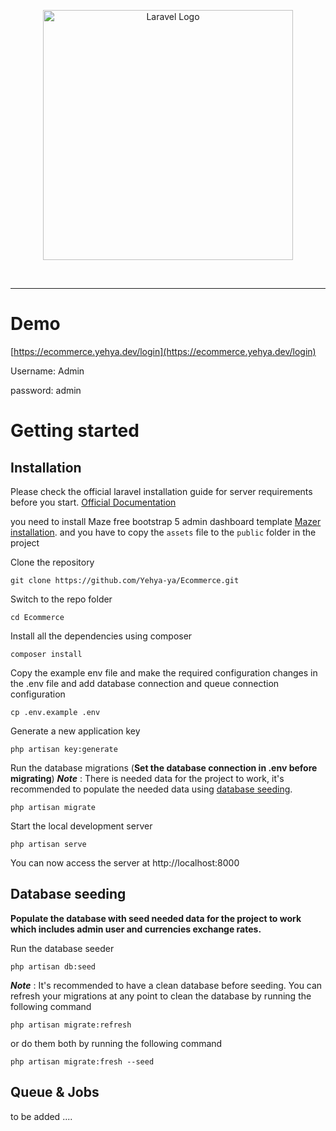 <p align="center"><a href="https://laravel.com" target="_blank"><img src="https://raw.githubusercontent.com/laravel/art/master/logo-lockup/5%20SVG/2%20CMYK/1%20Full%20Color/laravel-logolockup-cmyk-red.svg" width="400" alt="Laravel Logo"></a></p>
<br>

----------
# Demo
[https://ecommerce.yehya.dev/login](https://ecommerce.yehya.dev/login)

Username: Admin

password: admin

# Getting started

## Installation

Please check the official laravel installation guide for server requirements before you start. [Official Documentation](https://laravel.com/docs/5.4/installation#installation)

you need to install Maze free bootstrap 5 admin dashboard template [Mazer installation](https://zuramai.github.io/mazer/docs/index.html).
and you have to copy the `assets` file to the `public` folder in the project 

Clone the repository

    git clone https://github.com/Yehya-ya/Ecommerce.git

Switch to the repo folder

    cd Ecommerce

Install all the dependencies using composer

    composer install

Copy the example env file and make the required configuration changes in the .env file
and add database connection and queue connection configuration

    cp .env.example .env

Generate a new application key

    php artisan key:generate

Run the database migrations (**Set the database connection in .env before migrating**)
***Note*** :  There is needed data for the project to work, it's recommended to populate the needed data using [database seeding](#database-seeding).

    php artisan migrate

Start the local development server

    php artisan serve

You can now access the server at http://localhost:8000

## Database seeding

**Populate the database with seed needed data for the project to work which includes admin user and currencies exchange rates.**

Run the database seeder

    php artisan db:seed

***Note*** : It's recommended to have a clean database before seeding. You can refresh your migrations at any point to clean the database by running the following command

    php artisan migrate:refresh

or do them both by running the following command

    php artisan migrate:fresh --seed
    
## Queue & Jobs

to be added ....
